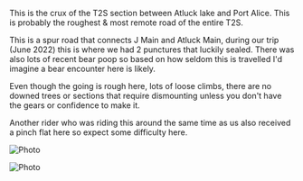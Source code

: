 This is the crux of the T2S section between Atluck lake and Port Alice. This is probably the roughest & most remote road of the entire T2S.

This is a spur road that connects J Main and Atluck Main, during our trip (June 2022) this is where we had 2 punctures that luckily sealed. There was also lots of recent bear poop so based on how seldom this is travelled I'd imagine a bear encounter here is likely. 

Even though the going is rough here, lots of loose climbs, there are no downed trees or sections that require dismounting unless you don't have the gears or confidence to make it.

Another rider who was riding this around the same time as us also received a pinch flat here so expect some difficulty here.

![Photo](resources/img/nc1000-2.jpg)

![Photo](resources/img/nc1000-1.jpg)